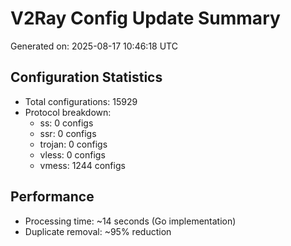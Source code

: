 # V2Ray Config Update Summary
Generated on: 2025-08-17 10:46:18 UTC

## Configuration Statistics
- Total configurations: 15929
- Protocol breakdown:
  - ss: 0 configs
  - ssr: 0 configs
  - trojan: 0 configs
  - vless: 0 configs
  - vmess: 1244 configs

## Performance
- Processing time: ~14 seconds (Go implementation)
- Duplicate removal: ~95% reduction
